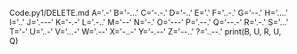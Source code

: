 Code.py1/DELETE.md
A='.-'
B='-...'
C='-.-.'
D='-..'
E='.'
F='..-.'
G='--.'
H='....'
I='..'
J='.---'
K='-.-'
L='.-..'
M='--'
N='-.'
O='---'
P='.--.'
Q='--.-'
R='.-.'
S='...'
T='-'
U='..-'
V='...-'
W='.--'
X='-..-'
Y='-.--'
Z='--..'
?='..--.'
print(B, U, R, U, Q)
